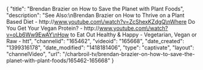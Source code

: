 {
    "title": "Brendan Brazier on How to Save the Planet with Plant Foods",
    "description": "See Also:\nBrendan Brazier on How to Thrive on a Plant Based Diet - http:\/\/www.youtube.com\/watch?v=ZcShexKZdgQ\nWhere Do You Get Your Vegan Protein? - http:\/\/www.youtube.com\/watch?v=oLb6Ww9EwAY\nHow to Eat Out Healthy & Happy - Vegetarian, Vegan or Raw - htt",
    "channelid": "165462",
    "videoid": "165668",
    "date_created": "1399316178",
    "date_modified": "1418181406",
    "type": "captivate",
    "layout": "channelVideo",
    "url": "\/charbroil-tv\/brendan-brazier-on-how-to-save-the-planet-with-plant-foods\/165462-165668"
}